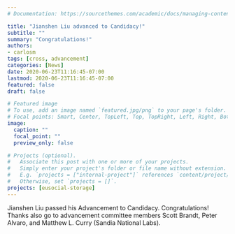 ```yaml
---
# Documentation: https://sourcethemes.com/academic/docs/managing-content/

title: "Jianshen Liu advanced to Candidacy!"
subtitle: ""
summary: "Congratulations!"
authors:
- carlosm
tags: [cross, advancement]
categories: [News]
date: 2020-06-23T11:16:45-07:00
lastmod: 2020-06-23T11:16:45-07:00
featured: false
draft: false

# Featured image
# To use, add an image named `featured.jpg/png` to your page's folder.
# Focal points: Smart, Center, TopLeft, Top, TopRight, Left, Right, BottomLeft, Bottom, BottomRight.
image:
  caption: ""
  focal_point: ""
  preview_only: false

# Projects (optional).
#   Associate this post with one or more of your projects.
#   Simply enter your project's folder or file name without extension.
#   E.g. `projects = ["internal-project"]` references `content/project/deep-learning/index.md`.
#   Otherwise, set `projects = []`.
projects: [eusocial-storage]
---
```


Jianshen Liu passed his Advancement to Candidacy. Congratulations! Thanks also go to advancement committee members Scott Brandt, Peter Alvaro, and Matthew L. Curry (Sandia National Labs).
